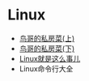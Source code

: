 #   Linux

-   [⻦哥的私房菜(上)](2018/1002012/README.md)
-   [⻦哥的私房菜(下)](2018/1002012/README.md)
-   [Linux就是这么事⼉](2018/1002014/README.md)
-   Linux命令行大全